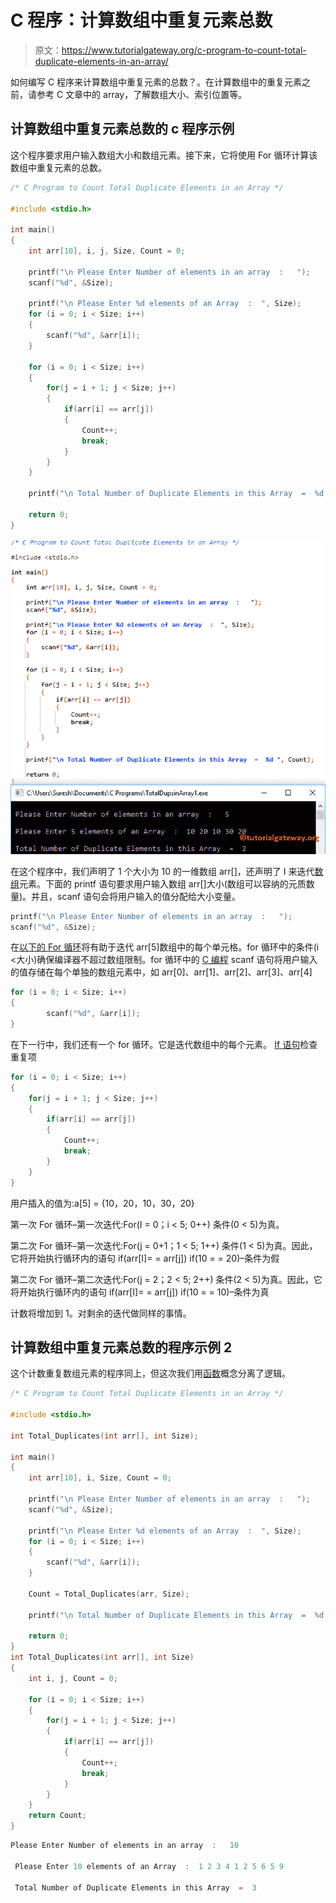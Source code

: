 # C 程序：计算数组中重复元素总数

> 原文：<https://www.tutorialgateway.org/c-program-to-count-total-duplicate-elements-in-an-array/>

如何编写 C 程序来计算数组中重复元素的总数？。在计算数组中的重复元素之前，请参考 C 文章中的 array，了解数组大小、索引位置等。

## 计算数组中重复元素总数的 c 程序示例

这个程序要求用户输入数组大小和数组元素。接下来，它将使用 For 循环计算该数组中重复元素的总数。

```c
/* C Program to Count Total Duplicate Elements in an Array */

#include <stdio.h>

int main()
{
	int arr[10], i, j, Size, Count = 0;

	printf("\n Please Enter Number of elements in an array  :   ");
	scanf("%d", &Size);

	printf("\n Please Enter %d elements of an Array  :  ", Size);
	for (i = 0; i < Size; i++)
	{
    	scanf("%d", &arr[i]);
   	}     

	for (i = 0; i < Size; i++)
	{
		for(j = i + 1; j < Size; j++)
		{
    		if(arr[i] == arr[j])
    		{
    			Count++;
				break;
			}
		}
	}

 	printf("\n Total Number of Duplicate Elements in this Array  =  %d ", Count);

 	return 0;
}
```

![C Program to Count Total Duplicate Elements in an Array 1](img/453ff871a92ad0dc39b92c94f54a3847.png)

在这个程序中，我们声明了 1 个大小为 10 的一维数组 arr[]，还声明了 I 来迭代[数组](https://www.tutorialgateway.org/array-in-c/)元素。下面的 printf 语句要求用户输入数组 arr[]大小(数组可以容纳的元质数量)。并且，scanf 语句会将用户输入的值分配给大小变量。

```c
printf("\n Please Enter Number of elements in an array  :   ");
scanf("%d", &Size);
```

在[以下的 For 循环](https://www.tutorialgateway.org/for-loop-in-c-programming/)将有助于迭代 arr[5]数组中的每个单元格。for 循环中的条件(i <大小)确保编译器不超过数组限制。for 循环中的 [C 编程](https://www.tutorialgateway.org/c-programming/) scanf 语句将用户输入的值存储在每个单独的数组元素中，如 arr[0]、arr[1]、arr[2]、arr[3]、arr[4]

```c
for (i = 0; i < Size; i++)
{
    	scanf("%d", &arr[i]);
}
```

在下一行中，我们还有一个 for 循环。它是迭代数组中的每个元素。 [If 语句](https://www.tutorialgateway.org/if-statement-in-c/)检查重复项

```c
for (i = 0; i < Size; i++)
{
	for(j = i + 1; j < Size; j++)
	{
   		if(arr[i] == arr[j])
   		{
  			Count++;
			break;
		}
	}
}
```

用户插入的值为:a[5] = {10，20，10，30，20}

第一次 For 循环–第一次迭代:For(I = 0；i < 5; 0++)
条件(0 < 5)为真。

第二次 For 循环–第一次迭代:For(j = 0+1；1 < 5; 1++)
条件(1 < 5)为真。因此，它将开始执行循环内的语句
if(arr[I]= = arr[j])
if(10 = = 20)–条件为假

第二次 For 循环–第二次迭代:For(j = 2；2 < 5; 2++)
条件(2 < 5)为真。因此，它将开始执行循环内的语句
if(arr[I]= = arr[j])
if(10 = = 10)–条件为真

计数将增加到 1。对剩余的迭代做同样的事情。

## 计算数组中重复元素总数的程序示例 2

这个计数重复数组元素的程序同上，但这次我们用[函数](https://www.tutorialgateway.org/functions-in-c/)概念分离了逻辑。

```c
/* C Program to Count Total Duplicate Elements in an Array */

#include <stdio.h>

int Total_Duplicates(int arr[], int Size);

int main()
{
	int arr[10], i, Size, Count = 0;

	printf("\n Please Enter Number of elements in an array  :   ");
	scanf("%d", &Size);

	printf("\n Please Enter %d elements of an Array  :  ", Size);
	for (i = 0; i < Size; i++)
	{
    	scanf("%d", &arr[i]);
   	}     

	Count = Total_Duplicates(arr, Size);

 	printf("\n Total Number of Duplicate Elements in this Array  =  %d ", Count);

 	return 0;
}
int Total_Duplicates(int arr[], int Size)
{
	int i, j, Count = 0;

	for (i = 0; i < Size; i++)
	{
		for(j = i + 1; j < Size; j++)
		{
    		if(arr[i] == arr[j])
    		{
    			Count++;
				break;
			}
		}
	}
	return Count;	
}
```

```c
Please Enter Number of elements in an array  :   10

 Please Enter 10 elements of an Array  :  1 2 3 4 1 2 5 6 5 9

 Total Number of Duplicate Elements in this Array  =  3
```